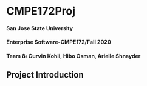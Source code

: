 # CMPE172Proj
#### San Jose State University 
#### Enterprise Software-CMPE172/Fall 2020
#### Team 8: Gurvin Kohli, Hibo Osman, Arielle Shnayder

## Project Introduction
